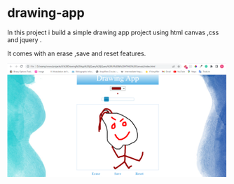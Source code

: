 # drawing-app
In this project i build a simple drawing app project using html canvas ,css  and jquery .

It comes with an erase ,save and reset features.

<img src="https://github.com/ghilo2206/drawing-app/blob/main/screenshot11.png" width="500px">
                                                                                          
